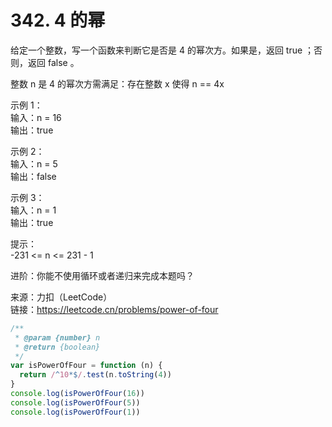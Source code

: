 # 342. 4 的幂

给定一个整数，写一个函数来判断它是否是 4 的幂次方。如果是，返回 true ；否则，返回 false 。

整数 n 是 4 的幂次方需满足：存在整数 x 使得 n == 4x

示例 1：  
输入：n = 16  
输出：true

示例 2：  
输入：n = 5  
输出：false

示例 3：  
输入：n = 1  
输出：true

提示：  
-231 <= n <= 231 - 1

进阶：你能不使用循环或者递归来完成本题吗？

来源：力扣（LeetCode）  
链接：https://leetcode.cn/problems/power-of-four

```javascript
/**
 * @param {number} n
 * @return {boolean}
 */
var isPowerOfFour = function (n) {
  return /^10*$/.test(n.toString(4))
}
console.log(isPowerOfFour(16))
console.log(isPowerOfFour(5))
console.log(isPowerOfFour(1))
```
